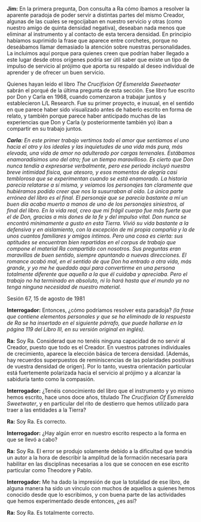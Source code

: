 <p><strong>Jim:</strong> En la primera pregunta, Don consulta a Ra cómo íbamos a resolver la aparente paradoja de poder servir a distintas partes del mismo Creador, algunas de las cuales se regocijaban en nuestro servicio y otras (como nuestro amigo de quinta densidad negativa), deseaban nada menos que eliminar al instrumento y al contacto de esta tercera densidad. En principio habíamos suprimido la frase que aparece entre corchetes, porque no deseábamos llamar demasiado la atención sobre nuestras personalidades. La incluimos aquí porque para quienes creen que podrían haber llegado a este lugar desde otros orígenes podría ser útil saber que existe un tipo de impulso de servicio al prójimo que aporta su respaldo al deseo individual de aprender y de ofrecer un buen servicio.</p>
<p>Quienes hayan leído el libro <em>The Crucifixion Of Esmerelda Sweetwater</em> sabrán el porqué de la última pregunta de esta sección. Ese libro fue escrito por Don y Carla en 1968, cuando comenzaron a trabajar juntos y establecieron L/L Research. Fue su primer proyecto, e inusual, en el sentido en que parece haber sido visualizado antes de haberlo escrito en forma de relato, y también porque parece haber anticipado muchas de las experiencias que Don y Carla (y posteriormente también yo) iban a compartir en su trabajo juntos.</p>
<p><em><strong>Carla:</strong> En este primer trabajo vertimos todo el amor que sentíamos el uno hacia el otro y los ideales y las inquietudes de una vida más pura, más elevada, una vida de amor no adulterado por cargas terrenales. Estábamos enamoradísimos uno del otro; fue un tiempo maravilloso. Es cierto que Don nunca tendía a expresarse verbalmente, pero ese periodo incluyó nuestra breve intimidad física, que atesoro, y esos momentos de alegría casi temblorosa que se experimentan cuando se está enamorado. La historia parecía relatarse a sí misma, y veíamos los personajes tan claramente que hubiéramos podido creer que nos la susurraban al oído. La única parte errónea del libro es el final. El personaje que se parecía bastante a mí un buen día acaba muerto a manos de uno de los personajes siniestros, al final del libro. En la vida real, creo que mi frágil cuerpo fue más fuerte que el de Don, gracias a mis dones de la fe y del impulso vital. Don nunca se encontró mínimamente a gusto en esta Tierra. Vivió su vida bastante a la defensiva y en aislamiento, con la excepción de mi propia compañía y la de unos cuantos familiares y amigos íntimos. Pero una cosa es cierta: sus aptitudes se encuentran bien repartidas en el corpus de trabajo que compone el material Ra compartido con nosotros. Sus preguntas eran maravillas de buen sentido, siempre apuntando a nuevas direcciones. El romance acabó mal, en el sentido de que Don ha entrado a otra vida, más grande, y yo me he quedado aquí para convertirme en una persona totalmente diferente que aquella a la que él cuidaba y apreciaba. Pero el trabajo no ha terminado en absoluto, ni lo hará hasta que el mundo ya no tenga ninguna necesidad de nuestro material.</em></p>
<p class="transcript-sub-title">Sesión 67, 15 de agosto de 1981</p>
<p><strong>Interrogador:</strong> Entonces, ¿cómo podríamos resolver esta paradoja? <em>(la frase que contiene elementos personales y que se ha eliminado de la respuesta de Ra se ha insertado en el siguiente párrafo, que puede hallarse en la página 119 del Libro III, en su versión original en inglés).</em></p>
<p><strong>Ra:</strong> Soy Ra. Considerad que no tenéis ninguna capacidad de no servir al Creador, puesto que todo es el Creador. En vuestros patrones individuales de crecimiento, aparece la elección básica de tercera densidad. [Además, hay recuerdos superpuestos de reminiscencias de las polaridades positivas de vuestra densidad de origen]. Por lo tanto, vuestra orientación particular está fuertemente polarizada hacia el servicio al prójimo y a alcanzar la sabiduría tanto como la compasión.</p>
<p><strong>Interrogador:</strong> ¿Tenéis conocimiento del libro que el instrumento y yo mismo hemos escrito, hace unos doce años, titulado <em>The Crucifixion Of Esmerelda Sweetwater</em>, y en particular del rito de destierro que hemos utilizado para traer a las entidades a la Tierra?</p>
<p><strong>Ra:</strong> Soy Ra. Es correcto.</p>
<p><strong>Interrogador:</strong> ¿Hay algún error en nuestro escrito respecto a la forma en que se llevó a cabo?</p>
<p><strong>Ra:</strong> Soy Ra. El error se produjo solamente debido a la dificultad que tendría un autor a la hora de describir la amplitud de la formación necesaria para habilitar en las disciplinas necesarias a los que se conocen en ese escrito particular como Theodore y Pablo.</p>
<p><strong>Interrogador:</strong> Me ha dado la impresión de que la totalidad de ese libro, de alguna manera ha sido un vínculo con muchos de aquellos a quienes hemos conocido desde que lo escribimos, y con buena parte de las actividades que hemos experimentado desde entonces, ¿es así?</p>
<p><strong>Ra:</strong> Soy Ra. Es totalmente correcto.</p>